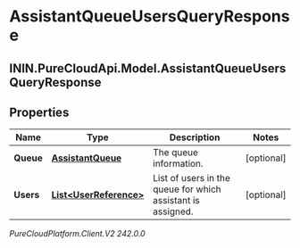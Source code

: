 # AssistantQueueUsersQueryResponse

## ININ.PureCloudApi.Model.AssistantQueueUsersQueryResponse

## Properties

|Name | Type | Description | Notes|
|------------ | ------------- | ------------- | -------------|
| **Queue** | [**AssistantQueue**](AssistantQueue) | The queue information. | [optional] |
| **Users** | [**List&lt;UserReference&gt;**](UserReference) | List of users in the queue for which assistant is assigned. | [optional] |



_PureCloudPlatform.Client.V2 242.0.0_
